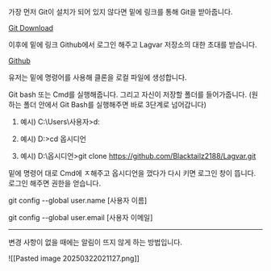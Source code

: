 
가장 먼저 Git이 설치가 되어 있지 않다면 밑에 링크를 통해 Git을 받아줍니다.

[Git Download](https://git-scm.com/)

이후에 밑에 링크 Github에서 로그인 해주고 Lagvar 저장소의 대한 초대를 받습니다.

[Github](https://github.com/Blacktailz2188/Lagvar)

유저는 밑에 명령어를 사용해 클론을 로컬 파일에 생성합니다.

Git bash 또는 Cmd를 실행해줍니다. 그리고 자신이 저장할 폴더를 들어가줍니다. (원하는 폴더 안에서 Git Bash를 실행해주면 바로 3단계로 넘어갑니다)

1. 예시) C:\Users\사용자>d:

2. 예시) D:\>cd 옵시디언

3. 예시) D:\옵시디언>git clone https://github.com/Blacktailz2188/Lagvar.git



밑에 명령어 대로 Cmd에 ㅈ해주고 옵시디언을 껐다가 다시 키면 로그인 창이 뜹니다. 로그인 해주면 권한을 얻습니다.

git config --global user.name [사용자 이름]

git config --global user.email [사용자 이메일]

---

변경 사항이 없을 때에는 알림이 뜨지 않게 하는 방법입니다.  

![[Pasted image 20250322021127.png]]